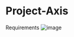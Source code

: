 # Project-Axis
Requirements
![image](https://github.com/welkin1004/Project-Axis/assets/107562828/0a27e5a4-ada4-4a74-88bd-cd5ddedbba7e)
